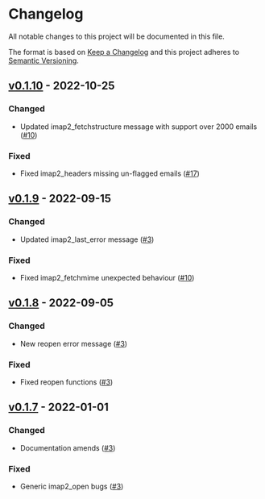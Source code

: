 # Changelog

All notable changes to this project will be documented in this file.

The format is based on [Keep a Changelog](http://keepachangelog.com/en/1.0.0/)
and this project adheres to [Semantic Versioning](http://semver.org/spec/v2.0.0.html).


## [v0.1.10](https://github.com/javanile/php-imap2/compare/0.1.10...0.1.9) - 2022-10-25

### Changed

- Updated imap2_fetchstructure message with support over 2000 emails ([#10](https://github.com/javanile/php-imap2/issues/10))

### Fixed

- Fixed imap2_headers missing un-flagged emails ([#17](https://github.com/javanile/php-imap2/issues/17))



## [v0.1.9](https://github.com/javanile/php-imap2/compare/0.1.9...0.1.8) - 2022-09-15

### Changed

- Updated imap2_last_error message ([#3](https://github.com/javanile/php-imap2/issues/3))

### Fixed

- Fixed imap2_fetchmime unexpected behaviour ([#10](https://github.com/javanile/php-imap2/issues/10))



## [v0.1.8](https://github.com/javanile/php-imap2/compare/0.1.8...0.1.7) - 2022-09-05

### Changed

- New reopen error message ([#3](https://github.com/javanile/php-imap2/issues/3))

### Fixed

- Fixed reopen functions ([#3](https://github.com/javanile/php-imap2/issues/3))



## [v0.1.7](https://github.com/javanile/php-imap2/compare/0.1.7...0.1.0) - 2022-01-01

### Changed

- Documentation amends ([#3](https://github.com/javanile/php-imap2/issues/3))

### Fixed

- Generic imap2_open bugs ([#3](https://github.com/javanile/php-imap2/issues/3)) 

